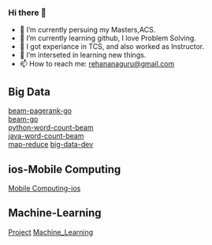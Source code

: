 ### Hi there 👋

<!--
**rehana7/rehana7** is a ✨ _special_ ✨ repository because its `README.md` (this file) appears on your GitHub profile.

Here are some ideas to get you started:
-->

- 🔭 I’m currently persuing my Masters,ACS.
- 🌱 I’m currently learning github, I love Problem Solving.
- 👯 I got experiance in TCS, and also worked as Instructor.
- 🤔 I’m interseted in learning new things.
- 📫 How to reach me: rehananaguru@gmail.com

## Big Data <br/>
[beam-pagerank-go](https://github.com/rehana7/beam-pagerank-go) <br/>
[beam-go](https://github.com/rehana7/beam-go) <br/>
[python-word-count-beam](https://github.com/rehana7/Python-word-count-beam) <br/>
[java-word-count-beam](https://github.com/rehana7/word-count-beam) <br/>
[map-reduce](https://github.com/rehana7/map-reduce-rehana)
[big-data-dev](https://github.com/rehana7/big-data-dev) 

## ios-Mobile Computing
[Mobile Computing-ios](https://github.com/rehana7/MobileComputing) 

## Machine-Learning
[Project](https://github.com/rehana7/Machine-Learning/tree/main/project-machine-learning-f22-rehana7)
[Machine_Learning](https://github.com/rehana7/Machine-Learning)
